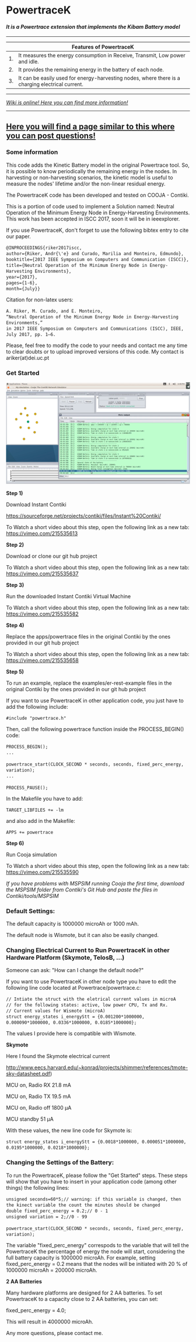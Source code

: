 # PowertraceK
#### *It is a Powertrace extension that implements the Kibam Battery model*

---

|    | Features of PowertraceK                                                                          |
|----|--------------------------------------------------------------------------------------------------|
| 1. | It measures the energy consumption in Receive, Transmit, Low power and idle.                     |
| 2. | It provides the remaining energy in the battery of each node.                                    |
| 3. | It can be easily used for energy-harvesting nodes, where there is a charging electrical current. |

---
*[Wiki is online! Here you can find more information!](https://github.com/KineticBattery/Powertrace/wiki)*

---
[Here you will find a page similar to this where you can post questions!](https://arikerprojects.wordpress.com/powertracek)
---
### Some information
This code adds the Kinetic Battery model in the original Powertrace tool. So, it is possible to know periodically the remaining energy in the nodes. In harvesting or non-harvesting scenarios, the kinetic model is useful to measure the nodes' lifetime and/or the non-linear residual energy.

The PowertraceK code has been developed and tested on COOJA - Contiki.

This is a portion of code used to implement a Solution named: Neutral Operation of the Minimum Energy Node in Energy-Harvesting Environments. This work has been accepted in ISCC 2017, soon it will be in ieeexplorer.


If you use PowertraceK, don't forget to use the following bibtex entry to cite our paper.
```
@INPROCEEDINGS{riker2017iscc, 
author={Riker, Andr{\'e} and Curado, Marilia and Monteiro, Edmundo},
booktitle={2017 IEEE Symposium on Computers and Communication (ISCC)}, 
title={Neutral Operation of the Minimum Energy Node in Energy-Harvesting Environments}, 
year={2017}, 
pages={1-6},  
month={July}}
```

Citation for non-latex users:

```
A. Riker, M. Curado, and E. Monteiro, 
“Neutral Operation of the Minimum Energy Node in Energy-Harvesting Environments,” 
in 2017 IEEE Symposium on Computers and Communications (ISCC), IEEE, July 2017, pp. 1–6.
```


Please, feel free to modify the code to your needs and contact me any time to clear doubts or to upload improved versions of this code. My contact is ariker(at)dei.uc.pt


### Get Started
![Screenshot](figures/example.png)

<b>Step 1) </b> 

Download Instant Contiki

https://sourceforge.net/projects/contiki/files/Instant%20Contiki/

To Watch a short video about this step, open the following link as a new tab:
https://vimeo.com/215535613

<b>Step 2) </b> 

Download or clone our git hub project 

To Watch a short video about this step, open the following link as a new tab:
https://vimeo.com/215535637


<b>Step 3) </b> 

Run the downloaded Instant Contiki Virtual Machine</b>

To Watch a short video about this step, open the following link as a new tab:
https://vimeo.com/215535582

<b>Step 4) </b> 

Replace the apps/powertrace files in the original Contiki by the ones provided in our git hub project

To Watch a short video about this step, open the following link as a new tab:
https://vimeo.com/215535658

<b>Step 5) </b> 

To run an example, replace the examples/er-rest-example files in the original Contiki by the ones provided in our git hub project


If you want to use PowertraceK in other application code, you just have to add the following include: 


```
#include "powertrace.h"
```


Then, call the following powertrace function inside the PROCESS_BEGIN() code:


```
PROCESS_BEGIN();
...

powertrace_start(CLOCK_SECOND * seconds, seconds, fixed_perc_energy, variation);
...

PROCESS_PAUSE();
```

In the Makefile you have to add:

```
TARGET_LIBFILES += -lm
```

and also add in the Makefile:

```
APPS += powertrace
```

<b>Step 6) </b>

Run Cooja simulation

To Watch a short video about this step, open the following link as a new tab:
https://vimeo.com/215535590

*If you have problems with MSPSIM running Cooja the first time, download the MSPSIM folder from Contiki's Git Hub and paste the files in Contiki/tools/MSPSIM*

### Default Settings:
The default capacity is 1000000 microAh or 1000 mAh.

The default node is Wismote, but it can also be easily changed.

### Changing Electrical Current to Run PowertraceK in other Hardware Platform (Skymote, TelosB, ...)
Someone can ask: "How can I change the default node?"

If you want to use PowertraceK in other node type you have to edit the following line code located at Powertrace/powertrace.c:

```
// Intiate the struct with the eletrical current values in microA 
// for the following states: active, low power CPU, Tx and Rx.
// Current values for Wismote (microA)
struct energy_states i_energyStt = {0.001200*1000000, 0.000090*1000000, 0.0336*1000000, 0.0185*1000000};
```

The values I provide here is compatible with Wismote. 


<b> Skymote </b>

Here I found the Skymote electrical current

http://www.eecs.harvard.edu/~konrad/projects/shimmer/references/tmote-sky-datasheet.pdf)

MCU on, Radio RX 21.8 mA

MCU on, Radio TX 19.5 mA

MCU on, Radio off 1800 μA

MCU standby 51 μA

With these values, the new line code for Skymote is:
```
struct energy_states i_energyStt = {0.0018*1000000, 0.000051*1000000, 0.0195*1000000, 0.0218*1000000};
```

### Changing the Settings of the Battery:
To run the PowertraceK, please follow the "Get Started" steps. These steps will show that you have to insert in your application code (among other things) the following lines:

```
unsigned seconds=60*5;// warning: if this variable is changed, then the kinect variable the count the minutes should be changed
double fixed_perc_energy = 0.2;// 0 - 1
unsigned variation = 2;//0 - 99

powertrace_start(CLOCK_SECOND * seconds, seconds, fixed_perc_energy, variation);
```
The variable "fixed_perc_energy" correspods to the variable that will tell the PowertraceK the percentage of energy the node will start, considering the full battery capacity is 1000000 microAh. For example, setting fixed_perc_energy = 0.2 means that the nodes will be initiated with 20 % of 1000000 microAh = 200000 microAh.

<b> 2 AA Batteries </b>

Many hardware platforms are designed for 2 AA batteries. To set PowertraceK to a capacity close to 2 AA batteries, you can set:

fixed_perc_energy = 4.0;

This will result in 4000000 microAh.

Any more questions, please contact me.
